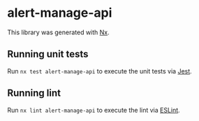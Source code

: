 # alert-manage-api

This library was generated with [Nx](https://nx.dev).

## Running unit tests

Run `nx test alert-manage-api` to execute the unit tests via [Jest](https://jestjs.io).

## Running lint

Run `nx lint alert-manage-api` to execute the lint via [ESLint](https://eslint.org/).

